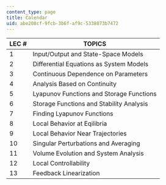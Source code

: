 ```yaml
---
content_type: page
title: Calendar
uid: abe208cf-9fcb-3b6f-af9c-5338073b7472
---
```


| LEC # | TOPICS |
| --- | --- |
| 1 | Input/Output and State-Space Models |
| 2 | Differential Equations as System Models |
| 3 | Continuous Dependence on Parameters |
| 4 | Analysis Based on Continuity |
| 5 | Lyapunov Functions and Storage Functions |
| 6 | Storage Functions and Stability Analysis |
| 7 | Finding Lyapunov Functions |
| 8 | Local Behavior at Eqilibria |
| 9 | Local Behavior Near Trajectories |
| 10 | Singular Perturbations and Averaging |
| 11 | Volume Evolution and System Analysis |
| 12 | Local Controllability |
| 13 | Feedback Linearization